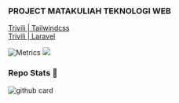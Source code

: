 ### PROJECT MATAKULIAH TEKNOLOGI WEB
<a href="https://github.com/odetv/trivili-tailwindcss">Trivili | Tailwindcss</a><br>
<a href="https://github.com/odetv/trivili-laravel">Trivili | Laravel</a>

![Metrics](https://metrics.lecoq.io/odetv?template=classic&repositories.forks=true&languages=1&languages.colors=github&languages.threshold=0%25&config.timezone=Asia%2FJakarta)
<a href="https://github.com/odetv"><img src="https://github-readme-stats.vercel.app/api?username=odetv&show_icons=true&theme=radical"></a>

### Repo Stats 🔭
![github card](https://github-readme-stats.vercel.app/api/pin/?username=odetv&repo=PROJECT-TEKNOWEB&theme=dark)
